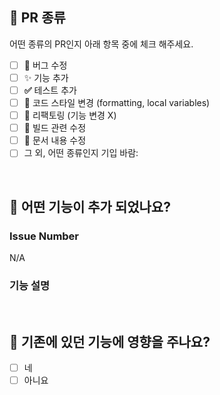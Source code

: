 ## 📌 PR 종류

어떤 종류의 PR인지 아래 항목 중에 체크 해주세요.
<!-- 아래 항목중에 올바른 항목에"x"를 추가해주세요 -->

- [ ]  🐛 버그 수정
- [ ]  ✨ 기능 추가
- [ ]  **✅** 테스트 추가
- [ ]  🎨 코드 스타일 변경 (formatting, local variables)
- [ ]  🔨 리팩토링 (기능 변경 X)
- [ ]  **💚** 빌드 관련 수정
- [ ]  **📝** 문서 내용 수정
- [ ]  그 외, 어떤 종류인지 기입 바람:
<br>

## 📌 어떤 기능이 추가 되었나요?

<!--어떤 기능이 추가 되었는지 설명해주시고 관련된 지라 이슈 넘버를 추가 해주세요 -->

### Issue Number

N/A

### 기능 설명

<br>

## 📌 기존에 있던 기능에 영향을 주나요?

- [ ]  네
- [ ]  아니요

<!-- 만약 이번 PR이 기존에 있던 기능을 삭제하거나 영향을 준다면 어떤 곳에 영향을 주는지 구체적으로 설명해주세요 -->
